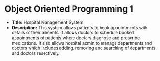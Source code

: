 # Object Oriented Programming 1

+ **Title:** Hospital Management System
+ **Description:** This system allows patients to book appointments with details of their ailments. It allows doctors to schedule booked appointments of patients where doctors diagnose and prescribe medications. It also allows hospital admin to manage departments and doctors which includes adding, removing and searching of departments and doctors resectively.  
